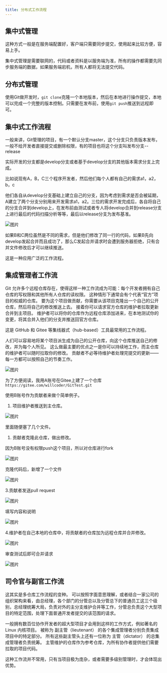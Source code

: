 ```yaml
---
title: 分布式工作流程
---
```

## 集中式管理

这种方式一般是在服务端配置好，客户端只需要同步提交，使用起来比较方便，容易上手。

集中式管理是需要联网的，代码或者资料是以服务端为准，所有的操作都需要先同步服务端的数据，如果服务端宕机，所有人都将无法提交代码。

## 分布式管理

使用Git做开发时，`git clone`克隆一个本地版本，然后在本地进行操作提交，本地可以完成一个完整的版本控制。只需要在发布前，使用`git push`推送到远程即可。

## 集中式工作流程

一般来讲，Git管理的项目，有一个默认分支master，这个分支只负责版本发布，一般不给开发者直接提交或删除权限，有的项目也将这个分支叫发布分支--release

实际开发的分支都是develop分支或者基于develop分支的其他版本需求分支上完成。

比如说现有A，B，C三个程序开发者，然后他们每个人都有自己的需求a1，a2，b，c

他们各自从develop分支基础上建立自己的分支，因为考虑到需求是否会被延期，A建立了两个分支分别用来开发需求a1，a2。三位的需求开发完成后，各自将自己的分支合并到develop上，在发布前由测试或者专人将develop合并到release分支上进行最后的代码扫描分析等等，最后以release分支为发布基准。

![图片](./../../../.vuepress/public/images/gM53Yyu9gFIUDalD.png)


如果B和C两位虽然是不同的需求，但是他们修改了同一行的代码，如果B先向develop发起合并而且成功了，那么C发起合并请求时会遭到服务器拒绝，只有合并文件修改后才可以继续推送。

这是一种应用广泛的工作流程。

## 集成管理者工作流

Git 允许多个远程仓库存在，使得这样一种工作流成为可能：每个开发者拥有自己仓库的写权限和其他所有人仓库的读权限。 这种情形下通常会有个代表“官方”项目的权威的仓库。 要为这个项目做贡献，你需要从该项目克隆出一个自己的公开仓库，然后将自己的修改推送上去。 接着你可以请求官方仓库的维护者拉取更新合并到主项目。 维护者可以将你的仓库作为远程仓库添加进来，在本地测试你的变更，将其合并入他们的分支并推送回官方仓库。

这是 GitHub 和 Gitee 等集线器式（hub-based）工具最常用的工作流程。

人们可以容易地将某个项目派生成为自己的公开仓库，向这个仓库推送自己的修改，并为每个人所见。 这么做最主要的优点之一是你可以持续地工作，而主仓库的维护者可以随时拉取你的修改。 贡献者不必等待维护者处理完提交的更新——每一方都可以按照自己的节奏工作。

![图片](./../../../.vuepress/public/images/Lk6S4PuSg9BfBZ20.png)

为了方便阅读，我用A账号在Gitee上建了一个仓库`https://gitee.com/willcoder/GitTest.git`

使用B账号作为贡献者来做个简单例子。

1. 项目维护者推送到主仓库。

![图片](./../../../.vuepress/public/images/K9Zm8Awpj2ynns7x.png)

里面随便塞了几个文件。

1. 贡献者克隆此仓库，做出修改。

因为B账号没有权限push这个项目，所以对仓库进行fork

![图片](./../../../.vuepress/public/images/QDaBa4jnHHcDc2T0.png)

克隆代码后，新增了一个文件

![图片](./../../../.vuepress/public/images/14G2iFWYNeI17b0F.png)

3.贡献者发送pull request

![图片](./../../../.vuepress/public/images/0x7bSxcEmkGYik4Z.png)

填写内容和说明

![图片](./../../../.vuepress/public/images/iH5UWF4eWtAQPgiN.png)

4.维护者在自己本地的仓库中，将贡献者的仓库加为远程仓库并合并修改。

![图片](./../../../.vuepress/public/images/zxA3sQemgLMYhODe.png)

审查测试后即可合并请求

![图片](./../../../.vuepress/public/images/JJ2oJdwB0yLkEvLO.png)

## 司令官与副官工作流

这其实是多仓库工作流程的变种。 可以按照字面意思理解，或者结合一家公司的组织架构来看，由总经理，各个部门的分管总以及分管总下的普通员工这三个级别，总经理统筹大局，负责对外的主分支维护合并等工作，分管总负责这个大型项目的特定范围，处理下面普通开发者提交的该范围的请求。

一般拥有数百位协作开发者的超大型项目才会用到这样的工作方式，例如著名的 Linux 内核项目。 被称为 副主管（lieutenant） 的各个集成管理者分别负责集成项目中的特定部分。 所有这些副主管头上还有一位称为 主管（dictator） 的总集成管理者负责统筹。 主管维护的仓库作为参考仓库，为所有协作者提供他们需要拉取的项目代码。

这种工作流并不常用，只有当项目极为庞杂，或者需要多级别管理时，才会体现出优势。